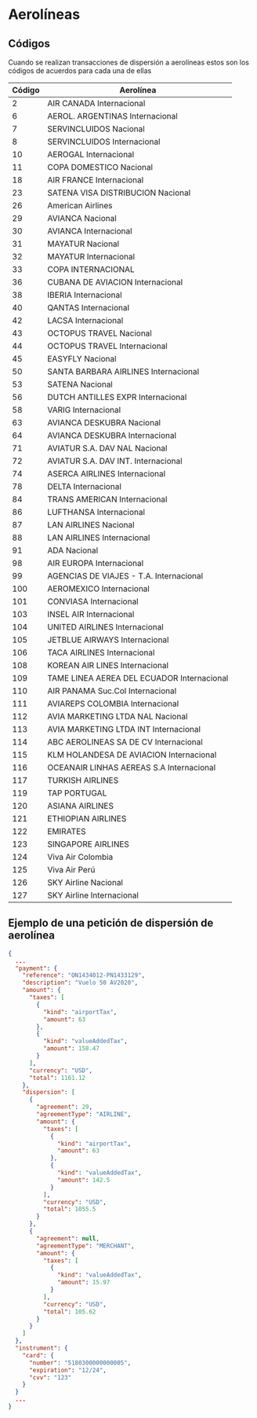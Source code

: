 # Aerolíneas

## Códigos

Cuando se realizan transacciones de dispersión a aerolíneas estos son los códigos de acuerdos para cada una de ellas

Código | Aerolínea 
---------|----------
 2 | AIR CANADA Internacional
6 | AEROL. ARGENTINAS Internacional
7 | SERVINCLUIDOS Nacional
8 | SERVINCLUIDOS Internacional
10 | AEROGAL Internacional
11 | COPA DOMESTICO Nacional
18 | AIR FRANCE Internacional
23 | SATENA VISA DISTRIBUCION Nacional
26 | American Airlines
29 | AVIANCA Nacional
30 | AVIANCA Internacional
31 | MAYATUR Nacional
32 | MAYATUR Internacional
33 | COPA INTERNACIONAL
36 | CUBANA DE AVIACION Internacional
38 | IBERIA Internacional
40 | QANTAS Internacional
42 | LACSA Internacional
43 | OCTOPUS TRAVEL Nacional
44 | OCTOPUS TRAVEL Internacional
45 | EASYFLY Nacional
50 | SANTA BARBARA AIRLINES  Internacional
53 | SATENA Nacional
56 | DUTCH ANTILLES EXPR Internacional
58 | VARIG Internacional
63 | AVIANCA DESKUBRA Nacional
64 | AVIANCA DESKUBRA Internacional
71 | AVIATUR S.A. DAV NAL Nacional
72 | AVIATUR S.A. DAV INT. Internacional
74 | ASERCA AIRLINES Internacional
78 | DELTA Internacional
84 | TRANS AMERICAN Internacional
86 | LUFTHANSA Internacional
87 | LAN AIRLINES Nacional
88 | LAN AIRLINES Internacional
91 | ADA Nacional
98 | AIR EUROPA Internacional
99 | AGENCIAS DE VIAJES - T.A. Internacional
100 | AEROMEXICO Internacional
101 | CONVIASA Internacional
103 | INSEL AIR Internacional
104 | UNITED AIRLINES Internacional
105 | JETBLUE AIRWAYS Internacional
106 | TACA AIRLINES Internacional
108 | KOREAN AIR LINES Internacional
109 | TAME LINEA AEREA DEL ECUADOR Internacional
110 | AIR PANAMA Suc.Col Internacional
111 | AVIAREPS COLOMBIA Internacional
112 | AVIA MARKETING LTDA NAL Nacional
113 | AVIA MARKETING LTDA INT Internacional
114 | ABC AEROLINEAS SA DE CV Internacional
115 | KLM HOLANDESA DE AVIACION Internacional
116 | OCEANAIR LINHAS AEREAS S.A Internacional
117 | TURKISH AIRLINES
119 | TAP PORTUGAL
120 | ASIANA AIRLINES
121 | ETHIOPIAN AIRLINES
122 | EMIRATES
123 | SINGAPORE AIRLINES
124 | Viva Air Colombia
125 | Viva Air Perú
126 | SKY Airline Nacional
127 | SKY Airline Internacional

## Ejemplo de una petición de dispersión de aerolínea

```json
{
  ...
  "payment": {
    "reference": "ON1434012-PN1433129",
    "description": "Vuelo 50 AV2020",
    "amount": {
      "taxes": [
        {
          "kind": "airportTax",
          "amount": 63
        },
        {
          "kind": "valueAddedTax",
          "amount": 158.47
        }
      ],
      "currency": "USD",
      "total": 1161.12
    },
    "dispersion": [
      {
        "agreement": 29,
        "agreementType": "AIRLINE",
        "amount": {
          "taxes": [
            {
              "kind": "airportTax",
              "amount": 63
            },
            {
              "kind": "valueAddedTax",
              "amount": 142.5
            }
          ],
          "currency": "USD",
          "total": 1055.5
        }
      },
      {
        "agreement": null,
        "agreementType": "MERCHANT",
        "amount": {
          "taxes": [
            {
              "kind": "valueAddedTax",
              "amount": 15.97
            }
          ],
          "currency": "USD",
          "total": 105.62
        }
      }
    ]
  },
  "instrument": {
    "card": {
      "number": "5180300000000005",
      "expiration": "12/24",
      "cvv": "123"
    }
  }
  ...
}
```
